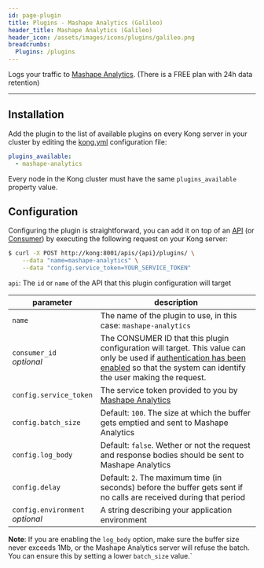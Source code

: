 ```yaml
---
id: page-plugin
title: Plugins - Mashape Analytics (Galileo)
header_title: Mashape Analytics (Galileo)
header_icon: /assets/images/icons/plugins/galileo.png
breadcrumbs:
  Plugins: /plugins
---
```


Logs your traffic to [Mashape Analytics][analytics]. (There is a FREE plan with 24h data retention)

----

## Installation

Add the plugin to the list of available plugins on every Kong server in your cluster by editing the [kong.yml][configuration] configuration file:

```yaml
plugins_available:
  - mashape-analytics
```

Every node in the Kong cluster must have the same `plugins_available` property value.

## Configuration

Configuring the plugin is straightforward, you can add it on top of an [API][api-object] (or [Consumer][consumer-object]) by executing the following request on your Kong server:

```bash
$ curl -X POST http://kong:8001/apis/{api}/plugins/ \
    --data "name=mashape-analytics" \
    --data "config.service_token=YOUR_SERVICE_TOKEN"
```

`api`: The `id` or `name` of the API that this plugin configuration will target

parameter                        | description
---                              | ---
`name`                           | The name of the plugin to use, in this case: `mashape-analytics`
`consumer_id`<br>*optional*      | The CONSUMER ID that this plugin configuration will target. This value can only be used if [authentication has been enabled][faq-authentication] so that the system can identify the user making the request.
`config.service_token`            | The service token provided to you by [Mashape Analytics][analytics]
`config.batch_size`               | Default: `100`. The size at which the buffer gets emptied and sent to Mashape Analytics
`config.log_body`                 | Default: `false`. Wether or not the request and response bodies should be sent to Mashape Analytics
`config.delay`                    | Default: `2`. The maximum time (in seconds) before the buffer gets sent if no calls are received during that period
`config.environment`<br>*optional*| A string describing your application environment

**Note**: If you are enabling the `log_body` option, make sure the buffer size never exceeds 1Mb, or the Mashape Analytics server will refuse the batch. You can ensure this by setting a lower `batch_size` value.`

[analytics]: https://apianalytics.com
[api-object]: /docs/latest/admin-api/#api-object
[configuration]: /docs/latest/configuration
[consumer-object]: /docs/latest/admin-api/#consumer-object
[faq-authentication]: /about/faq/#how-can-i-add-an-authentication-layer-on-a-microservice/api?
